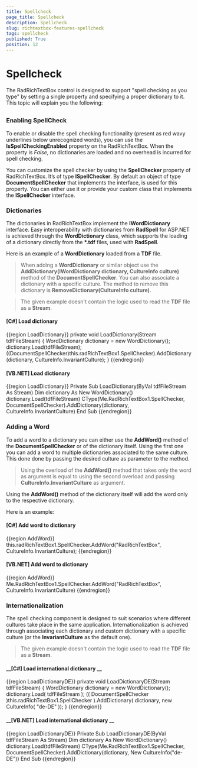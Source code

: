 ```yaml
---
title: Spellcheck
page_title: Spellcheck
description: Spellcheck
slug: richtextbox-features-spellcheck
tags: spellcheck
published: True
position: 12
---
```


# Spellcheck



The RadRichTextBox control is designed to support "spell checking as you type" by setting a single property and
        specifying a proper dictionary to it. This topic will explain you the following:
      

## 

### Enabling SpellCheck

To enable or disable the spell checking functionality (present as red wavy underlines below unrecognized words),
              you can use the __IsSpellCheckingEnabled__ property on the RadRichTextBox. When the property
              is *False*, no dictionaries are loaded and no overhead is incurred for spell checking.
            

You can customize the spell checker by using the __SpellChecker__ property of RadRichTextBox.
              It’s of type __ISpellChecker__. By default an object of type __DocumentSpellChecker__
              that implements the interface, is used for this property. You can either use it or provide your custom class that implements
              the __ISpellChecker__ interface.
            

### Dictionaries

The dictionaries in RadRichTextBox implement the __IWordDictionary__ interface. Easy interoperability
              with dictionaries from __RadSpell__ for ASP.NET is achieved through the __WordDictionary__
              class, which supports the loading of a dictionary directly from the __*.tdf__ files, used with
              __RadSpell__.
            

Here is an example of a __WordDictionary__ loaded from a __TDF__ file.
            

>When adding a __WordDictionary__ or similar object use the
                __AddDictionary(IWordDictionary dictionary, CultureInfo culture)__ method of the
                __DocumentSpellChecker__. You can also associate a dictionary with a specific culture.
                The method to remove this dictionary is __RemoveDictionary(CultureInfo culture)__.
              

>The given example doesn't contain the logic used to read the __TDF__ file as a __Stream__.
              

#### __[C#] Load dictionary__

{{region LoadDictionary}}
	        private void LoadDictionary(Stream tdfFileStream)
	        {
	            WordDictionary dictionary = new WordDictionary();
	            dictionary.Load(tdfFileStream);
	            ((DocumentSpellChecker)this.radRichTextBox1.SpellChecker).AddDictionary(dictionary, CultureInfo.InvariantCulture);
	        }
	{{endregion}}



#### __[VB.NET] Load dictionary__

{{region LoadDictionary}}
	    Private Sub LoadDictionary(ByVal tdfFileStream As Stream)
	        Dim dictionary As New WordDictionary()
	        dictionary.Load(tdfFileStream)
	        CType(Me.RadRichTextBox1.SpellChecker, DocumentSpellChecker).AddDictionary(dictionary, CultureInfo.InvariantCulture)
	    End Sub
	{{endregion}}



### Adding a Word

To add a word to a dictionary you can either use the __AddWord()__ method of the
              __DocumentSpellChecker__ or of the dictionary itself. Using the first one you can
              add a word to multiple dictionaries associated to the same culture. This done done by passing the desired
              culture as parameter to the method.
            

>Using the overload of the __AddWord()__ method that takes only the word as argument is
                equal to using the second overload and passing __CultureInfo.InvariantCulture__ as argument.
              

Using the __AddWord()__ method of the dictionary itself will add the word only to the respective dictionary.
            

Here is an example:

#### __[C#] Add word to dictionary__

{{region AddWord}}
	            this.radRichTextBox1.SpellChecker.AddWord("RadRichTextBox", CultureInfo.InvariantCulture);
	{{endregion}}



#### __[VB.NET] Add word to dictionary__

{{region AddWord}}
	        Me.RadRichTextBox1.SpellChecker.AddWord("RadRichTextBox", CultureInfo.InvariantCulture)
	{{endregion}}



### Internationalization

The spell checking component is designed to suit scenarios where different cultures take place in the same application.
              Internationalization is achieved through associating each dictionary and custom dictionary with a specific culture
              (or the __InvariantCulture__ as the default one).
            

>The given example doesn't contain the logic used to read the __TDF__ file as a __Stream__.
              

#### __[C#] Load international dictionary __

{{region LoadDictionaryDE}}
	        private void LoadDictionaryDE(Stream tdfFileStream)
	        {
	             WordDictionary dictionary = new WordDictionary();
	            dictionary.Load( tdfFileStream );
	            (( DocumentSpellChecker )this.radRichTextBox1.SpellChecker ).AddDictionary( dictionary, new CultureInfo( "de-DE" ));
	        }
	{{endregion}}



#### __[VB.NET] Load international dictionary __

{{region LoadDictionaryDE}}
	    Private Sub LoadDictionaryDE(ByVal tdfFileStream As Stream)
	        Dim dictionary As New WordDictionary()
	        dictionary.Load(tdfFileStream)
	        CType(Me.RadRichTextBox1.SpellChecker, DocumentSpellChecker).AddDictionary(dictionary, New CultureInfo("de-DE"))
	    End Sub
	{{endregion}}


